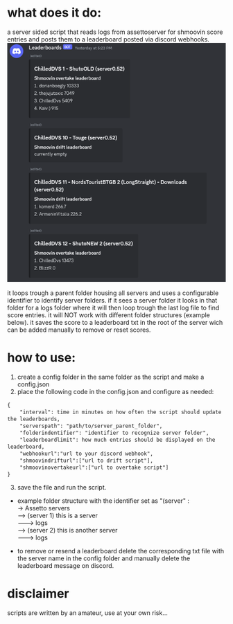 # what does it do:
a server sided script that reads logs from assettoserver for shmoovin score entries and posts them to a leaderboard posted via discord webhooks.
![alt text](screenshot.png)

it loops trough a parent folder housing all servers and uses a configurable identifier to identify server folders. if it sees a server folder it looks in that folder for a logs folder where it will then loop trough the last log file to find score entries. it will NOT work with different folder structures (example below). it saves the score to a leaderboard txt in the root of the server wich can be added manually to remove or reset scores.

# how to use:
1. create a config folder in the same folder as the script and make a config.json
2. place the following code in the config.json and configure as needed:
```
{
    "interval": time in minutes on how often the script should update the leaderboards,
    "serverspath": "path/to/server_parent_folder",
    "folderindentifier": "identifier to recognize server folder",
    "leaderboardlimit": how much entries should be displayed on the leaderboard,
    "webhookurl":"url to your discord webhook",
    "shmoovindrifturl":["url to drift script"],
    "shmoovinovertakeurl":["url to overtake script"]
}
```
3. save the file and run the script.


* example folder structure with the identifier set as "(server" :  
-> Assetto servers  
--> (server 1) this is a server  
---> logs  
--> (server 2) this is another server  
---> logs  

* to remove or resend a leaderboard delete the corresponding txt file with the server name in the config folder and manually delete the leaderboard message on discord.

# disclaimer
scripts are written by an amateur, use at your own risk...
